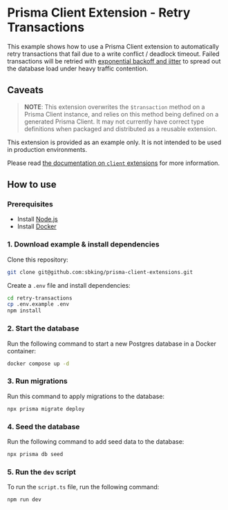 # Prisma Client Extension - Retry Transactions

This example shows how to use a Prisma Client extension to automatically retry transactions that fail due to a write conflict / deadlock timeout. Failed transactions will be retried with [exponential backoff and jitter](https://aws.amazon.com/blogs/architecture/exponential-backoff-and-jitter/) to spread out the database load under heavy traffic contention.

## Caveats

> **NOTE**: This extension overwrites the `$transaction` method on a Prisma Client instance, and relies on this method being defined on a generated Prisma Client. It may not currently have correct type definitions when packaged and distributed as a reusable extension.

This extension is provided as an example only. It is not intended to be used in production environments.

Please read [the documentation on `client` extensions](https://www.prisma.io/docs/concepts/components/prisma-client/client-extensions/client) for more information.

## How to use

### Prerequisites

- Install [Node.js](https://nodejs.org/en/download/)
- Install [Docker](https://docs.docker.com/get-docker/)

### 1. Download example & install dependencies

Clone this repository:

```sh
git clone git@github.com:sbking/prisma-client-extensions.git
```

Create a `.env` file and install dependencies:

```sh
cd retry-transactions
cp .env.example .env
npm install
```

### 2. Start the database

Run the following command to start a new Postgres database in a Docker container:

```sh
docker compose up -d
```

### 3. Run migrations

Run this command to apply migrations to the database:

```sh
npx prisma migrate deploy
```

### 4. Seed the database

Run the following command to add seed data to the database:

```sh
npx prisma db seed
```

### 5. Run the `dev` script

To run the `script.ts` file, run the following command:

```sh
npm run dev
```
